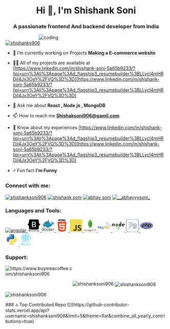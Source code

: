 <h1 align="center">Hi 👋, I'm Shishank Soni</h1>
<h3 align="center">A passionate frontend And backend developer from India</h3>

<img align="right" alt="coding" width="400" src="https://user-images.githubusercontent.com/55389276/140866485-8fb1c876-9a8f-4d6a-98dc-08c4981eaf70.gif">

<p align="left"> <a href="https://twitter.com/shishank906" target="blank"><img src="https://img.shields.io/twitter/follow/shishanksoni906?logo=twitter&style=for-the-badge" alt="shishanks906" /></a> </p>

- 🔭 I’m currently working on Projects **Making a E-commerce website**

- 👨‍💻 All of my projects are available at [https://www.linkedin.com/in/shishank-soni-5a65b9233/?lipi=urn%3Ali%3Apage%3Ad_flagship3_resumebuilder%3BLLycl4mHRDil4Jx3OeY%2FVQ%3D%3D](https://www.linkedin.com/in/shishank-soni-5a65b9233/?lipi=urn%3Ali%3Apage%3Ad_flagship3_resumebuilder%3BLLycl4mHRDil4Jx3OeY%2FVQ%3D%3D)

- 💬 Ask me about **React , Node.js , MongoDB**

- 📫 How to reach me **Shishaksoni906@gamil.com**

- 📄 Know about my experiences [https://www.linkedin.com/in/shishank-soni-5a65b9233/?lipi=urn%3Ali%3Apage%3Ad_flagship3_resumebuilder%3BLLycl4mHRDil4Jx3OeY%2FVQ%3D%3D](https://www.linkedin.com/in/shishank-soni-5a65b9233/?lipi=urn%3Ali%3Apage%3Ad_flagship3_resumebuilder%3BLLycl4mHRDil4Jx3OeY%2FVQ%3D%3D)

- ⚡ Fun fact **I'm Funny**

<h3 align="left">Connect with me:</h3>
<p align="left">
<a href="https://twitter.com/shishank906" target="blank"><img align="center" src="https://raw.githubusercontent.com/rahuldkjain/github-profile-readme-generator/master/src/images/icons/Social/twitter.svg" alt="shishanksoni906" height="30" width="40" /></a>
<a href="https://linkedin.com/in/shishank soni" target="blank"><img align="center" src="https://raw.githubusercontent.com/rahuldkjain/github-profile-readme-generator/master/src/images/icons/Social/linked-in-alt.svg" alt="shishank soni" height="30" width="40" /></a>
<a href="https://fb.com/abhay soni" target="blank"><img align="center" src="https://raw.githubusercontent.com/rahuldkjain/github-profile-readme-generator/master/src/images/icons/Social/facebook.svg" alt="abhay soni" height="30" width="40" /></a>
<a href="https://instagram.com/__abhayyysoni_" target="blank"><img align="center" src="https://raw.githubusercontent.com/rahuldkjain/github-profile-readme-generator/master/src/images/icons/Social/instagram.svg" alt="__abhayyysoni_" height="30" width="40" /></a>
</p>

<h3 align="left">Languages and Tools:</h3>
<p align="left"> <a href="https://angular.io" target="_blank" rel="noreferrer"> <img src="https://angular.io/assets/images/logos/angular/angular.svg" alt="angular" width="40" height="40"/> </a> <a href="https://getbootstrap.com" target="_blank" rel="noreferrer"> <img src="https://raw.githubusercontent.com/devicons/devicon/master/icons/bootstrap/bootstrap-plain-wordmark.svg" alt="bootstrap" width="40" height="40"/> </a> <a href="https://www.docker.com/" target="_blank" rel="noreferrer"> <img src="https://raw.githubusercontent.com/devicons/devicon/master/icons/docker/docker-original-wordmark.svg" alt="docker" width="40" height="40"/> </a> <a href="https://www.w3.org/html/" target="_blank" rel="noreferrer"> <img src="https://raw.githubusercontent.com/devicons/devicon/master/icons/html5/html5-original-wordmark.svg" alt="html5" width="40" height="40"/> </a> <a href="https://developer.mozilla.org/en-US/docs/Web/JavaScript" target="_blank" rel="noreferrer"> <img src="https://raw.githubusercontent.com/devicons/devicon/master/icons/javascript/javascript-original.svg" alt="javascript" width="40" height="40"/> </a> <a href="https://www.mongodb.com/" target="_blank" rel="noreferrer"> <img src="https://raw.githubusercontent.com/devicons/devicon/master/icons/mongodb/mongodb-original-wordmark.svg" alt="mongodb" width="40" height="40"/> </a> <a href="https://www.mysql.com/" target="_blank" rel="noreferrer"> <img src="https://raw.githubusercontent.com/devicons/devicon/master/icons/mysql/mysql-original-wordmark.svg" alt="mysql" width="40" height="40"/> </a> <a href="https://nodejs.org" target="_blank" rel="noreferrer"> <img src="https://raw.githubusercontent.com/devicons/devicon/master/icons/nodejs/nodejs-original-wordmark.svg" alt="nodejs" width="40" height="40"/> </a> <a href="https://www.photoshop.com/en" target="_blank" rel="noreferrer"> <img src="https://raw.githubusercontent.com/devicons/devicon/master/icons/photoshop/photoshop-line.svg" alt="photoshop" width="40" height="40"/> </a> <a href="https://www.php.net" target="_blank" rel="noreferrer"> <img src="https://raw.githubusercontent.com/devicons/devicon/master/icons/php/php-original.svg" alt="php" width="40" height="40"/> </a> <a href="https://www.python.org" target="_blank" rel="noreferrer"> <img src="https://raw.githubusercontent.com/devicons/devicon/master/icons/python/python-original.svg" alt="python" width="40" height="40"/> </a> <a href="https://reactjs.org/" target="_blank" rel="noreferrer"> <img src="https://raw.githubusercontent.com/devicons/devicon/master/icons/react/react-original-wordmark.svg" alt="react" width="40" height="40"/> </a> </p>
<h3 align="left">Support:</h3>
<p><a href="https://www.buymeacoffee.com/https://www.buymeacoffee.com/shishanksoni906"> <img align="left" src="https://cdn.buymeacoffee.com/buttons/v2/default-yellow.png" height="50" width="210" alt="https://www.buymeacoffee.com/shishanksoni906" /></a></p><br><br>
<p><img align="left" src="https://github-readme-stats.vercel.app/api/top-langs?username=shishanksoni906&show_icons=true&locale=en&layout=compact" alt="shishanksoni906"/></p>

<p>&nbsp;<img align="center" src="https://github-readme-stats.vercel.app/api?username=shishanksoni906&show_icons=true&locale=en" alt="shishanksoni906" left="40"></p>

<p><img align="center" src="https://github-readme-streak-stats.herokuapp.com/?user=shishanksoni906&" alt="shishanksoni906" /></p>
### 🔝 Top Contributed Repo
![](https://github-contributor-stats.vercel.app/api?username=shishanksoni906&limit=5&theme=flat&combine_all_yearly_contributions=true)

<!---
Shishanksoni906/Shishanksoni906 is a ✨ special ✨ repository because its `README.md` (this file) appears on your GitHub profile.
You can click the Preview link to take a look at your changes.
--->
